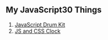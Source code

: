 ## My JavaScript30 Things

1. [JavaScript Drum Kit](https://vais.github.io/JavaScript30/01%20-%20JavaScript%20Drum%20Kit/index.html)
2. [JS and CSS Clock](https://vais.github.io/JavaScript30/02%20-%20JS%20and%20CSS%20Clock/index.html)
